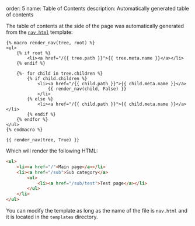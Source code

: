 order: 5
name: Table of Contents
description: Automatically generated table of contents

The table of contents at the side of the page was automatically generated from the [`nav.html`](https://github.com/MrSpaar/Markdown-SPA/blob/master/templates/nav.html) template:
```jinja
{% macro render_nav(tree, root) %}
<ul>
    {% if root %}
        <li><a href="/{{ tree.path }}">{{ tree.meta.name }}</a></li>
    {% endif %}

    {%- for child in tree.children %}
        {% if child.children %}
            <li><a href="/{{ child.path }}">{{ child.meta.name }}</a>
                {{ render_nav(child, False) }}
            </li>
        {% else %}
            <li><a href="/{{ child.path }}">{{ child.meta.name }}</a></li>
        {% endif %}
    {% endfor %}
</ul>
{% endmacro %}

{{ render_nav(tree, True) }}
```

Which will render the following HTML:
```html
<ul>
    <li><a href="/">Main page</a></li>
    <li><a href="/sub">Sub category</a>
        <ul>
            <li><a href="/sub/test">Test page</a></li>
        </ul>
    </li>
</ul>
```

You can modify the template as long as the name of the file is `nav.html` and it is located in the `templates` directory.
